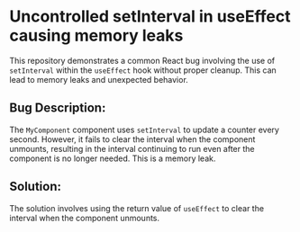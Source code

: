 # Uncontrolled setInterval in useEffect causing memory leaks

This repository demonstrates a common React bug involving the use of `setInterval` within the `useEffect` hook without proper cleanup.  This can lead to memory leaks and unexpected behavior.

## Bug Description:
The `MyComponent` component uses `setInterval` to update a counter every second. However, it fails to clear the interval when the component unmounts, resulting in the interval continuing to run even after the component is no longer needed.  This is a memory leak.

## Solution:
The solution involves using the return value of `useEffect` to clear the interval when the component unmounts.